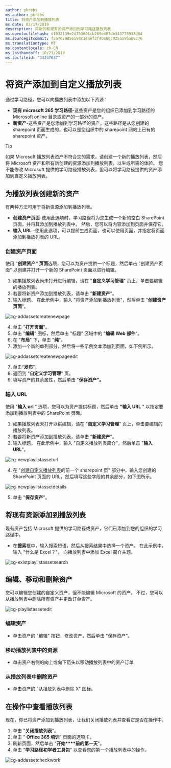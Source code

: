 ```yaml
---
author: pkrebs
ms.author: pkrebs
title: 将资产添加到播放列表
ms.date: 02/17/2019
description: 将新的和现有的资产添加到学习路径播放列表
ms.openlocfilehash: d1032139e2d753601cb269e487db343778938d64
ms.sourcegitcommit: f5a7079d56598c14aef2f4b886c025a59ba89276
ms.translationtype: MT
ms.contentlocale: zh-CN
ms.lasthandoff: 10/21/2019
ms.locfileid: "34247637"
---
```

# <a name="add-assets-to-a-custom-playlist"></a>将资产添加到自定义播放列表

通过学习路径，您可以向播放列表中添加以下资源：

- **现有 microsoft 365 学习路径**-这些资产是您的组织已添加到学习路径的 Microsoft online 目录或资产的一部分的资产。
- **新资产**-这些资产是您添加到学习路径的资产，这些路径是从您创建的 sharepoint 页面生成的，也可以是您组织中的 sharepoint 网站上已有的 sharepoint 资产。 

> [!TIP]
> 如果 Microsoft 播放列表资产不符合您的需求，请创建一个新的播放列表，然后将 Microsoft 资产和所有新创建的资源添加到播放列表，以生成所需的体验。 您不能修改 Microsoft 提供的学习路径播放列表，但可以将学习路径提供的资产添加到自定义播放列表。   

## <a name="create-a-new-asset-for-a-playlist"></a>为播放列表创建新的资产

有两种方法可用于将新资源添加到播放列表。

- **创建资产页面**-使用此选项时，学习路径将为您生成一个新的空白 SharePoint 页面，并将其添加到播放列表中。 然后，您可以将内容添加到页面并保存它。  
- **输入 URL** -使用此选项，可以提前生成页面，也可以使用页面，并指定将页面添加到播放列表的 URL。

### <a name="create-asset-page"></a>创建资产页面 
使用 "**创建资产" 页面**选项，您可以为资产提供一个标题，然后单击 "创建资产页面" 以创建并打开一个新的 SharePoint 页面以进行编辑。 

1.  如果播放列表尚未打开进行编辑，请在 "**自定义学习管理**" 页上，单击要编辑的播放列表。 
2. 若要将新资产添加到播放列表，请单击 "**新建资产**"。 
3. 输入标题。 在此示例中，输入 "将资产添加到播放列表"，然后单击 "**创建资产页面**"。

![cg-addassetcreatenewpage](media/cg-addassetcreatenewpage.png)

4. 单击 "**打开页面**"。
5. 单击 "**编辑**" 图标，然后单击 "标题" 区域中的 "**编辑 Web 部件**"。
6. 在 "**布局**" 下，单击 "**纯**"。 
7. 添加一个新的单列部分，然后将一些示例文本添加到页面，如下例所示。 

![cg-addassetcreatenewpageedit](media/cg-addassetcreatenewpageedit.png)

7. 单击“**发布**”。
8. 返回到 "**自定义学习管理**" 页。 
9. 填写资产的其余属性，然后单击 "**保存资产"。**

### <a name="enter-the-url"></a>输入 URL
使用 "**输入 url** " 选项，您可以为资产提供标题，然后单击 **"输入 URL** " 以指定要添加到播放列表中的 SharePoint 页面。 

1.  如果播放列表未打开以供编辑，请在 "**自定义学习管理**" 页上，单击要编辑的播放列表。 
2. 若要将新资产添加到播放列表，请单击 "**新建资产**"。 
3. 输入标题。 在此示例中，输入 "自定义播放列表简介"，然后单击 "**输入 URL**"。 

![cg-newplaylistasseturl](media/cg-newplaylistasseturl.png)

4. 在 "[创建自定义播放列表](custom_createnewpage.md)的前一个 sharepoint 页" 部分中，输入您创建的 SharePoint 页面的 URL，然后填写这些字段的其余部分，如下图所示。

![cg-newplaylistassetdetails](media/cg-newplaylistassetdetails.png)

5. 单击 "**保存资产**"。 

## <a name="add-an-existing-asset-to-a-playlist"></a>将现有资源添加到播放列表

现有资产包括 Microsoft 提供的学习路径或资产，它们已添加到您的组织的学习路径中。 

- 在**搜索**框中，输入搜索短语，然后从搜索结果中选择一个资产。 在此示例中，输入 "什么是 Excel？"。 向播放列表中添加 Excel 简介主题。

![cg-existplaylistassetsearch](media/cg-existplaylistassetsearch.png)

## <a name="edit-move-and-delete-assets"></a>编辑、移动和删除资产
您可以编辑您创建的自定义资产，但不能编辑 Microsoft 的资产。 不过，您可以从播放列表中删除所有资产并更改订单资产。 

![cg-playlistassetedit](media/cg-playlistassetedit.png)

### <a name="edit-an-asset"></a>编辑资产
- 单击资产的 "编辑" 按钮，修改资产，然后单击 "保存资产"。 

### <a name="move-an-asset-in-a-playlist"></a>移动播放列表中的资源
- 单击资产右侧的向上或向下箭头以移动播放列表中的资产订单

### <a name="remove-an-asset-from-a-playlist"></a>从播放列表中删除资产
- 单击资产的 "从播放列表中删除 X" 图标。 

## <a name="view-the-playlist-in-action"></a>在操作中查看播放列表
现在，你已将资产添加到播放列表，让我们关闭播放列表并查看它是否在操作中。 

1. 单击 "**关闭播放列表**"。
2. 单击 " **Office 365 培训**" 页面的选项卡。
3. 刷新页面，然后单击 "**开始****前的第一天**"。
4. 单击 "**学习路径初学者工具包**" 以查看您的第一个播放列表中的操作。 

![cg-addassetcheckwork](media/cg-addassetcheckwork.png)